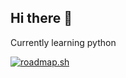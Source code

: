 ## Hi there 👋

Currently learning python


[![roadmap.sh](https://roadmap.sh/card/tall/6883511686548d698af7cb90?variant=dark)](https://roadmap.sh)



